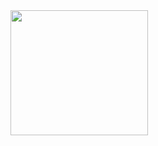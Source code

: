 <img src="https://www.vhv.rs/download/hbJobJR_motorcycle-filled-icon-motorcycle-bike-icon-png-transparent/" width="220" height="200">
